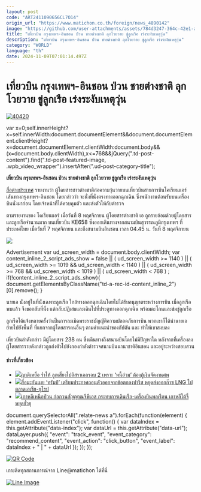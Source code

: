 ```yaml
---
layout: post
code: "ART2411090656CL7O14"
origin_url: "https://www.matichon.co.th/foreign/news_4890142"
image: "https://github.com/user-attachments/assets/784d3247-364c-42e1-aa1e-4892444a5097"
title: "เที่ยวบิน กรุงเทพฯ-อินชอน ป่วน ชายต่างชาติ ลุกโวยวาย ขู่ลูกเรือ เร่งระงับเหตุวุ่น"
description: "เที่ยวบิน กรุงเทพฯ-อินชอน ป่วน ชายต่างชาติ ลุกโวยวาย ขู่ลูกเรือ เร่งระงับเหตุวุ่น"
category: "WORLD"
language: "th"
date: 2024-11-09T07:01:14.497Z
---
```


# เที่ยวบิน กรุงเทพฯ-อินชอน ป่วน ชายต่างชาติ ลุกโวยวาย ขู่ลูกเรือ เร่งระงับเหตุวุ่น

[![](https://www.matichon.co.th/wp-content/uploads/2024/11/40420.jpg "40420")](https://www.matichon.co.th/wp-content/uploads/2024/11/40420.jpg)

var x=0;self.innerHeight?x=self.innerWidth:document.documentElement&&document.documentElement.clientHeight?x=document.documentElement.clientWidth:document.body&&(x=document.body.clientWidth),x<=768&&jQuery(".td-post-content").find(".td-post-featured-image, .wpb\_video\_wrapper").insertAfter(".ud-post-category-title");

**เที่ยวบิน กรุงเทพฯ-อินชอน ป่วน ชายต่างชาติ ลุกโวยวาย ขู่ลูกเรือ เร่งระงับเหตุวุ่น**

[สื่อต่างประเทศ](https://www.mk.co.kr/en/business/11163111) รายงานว่า ผู้โดยสารชาวต่างชาติก่อความวุ่นวายบนเที่ยวบินสายการบินโคเรียนแอร์ เส้นทางกรุงเทพฯ-อินชอน โดยกล่าวว่า จะนั่งที่นั่งตรงทางออกฉุกเฉิน ซึ่งพนักงานต้อนรับบนเครื่องบินนั่งมาก่อน โดยเจ้าหน้าที่ได้ควบคุมตัว และส่งตัวให้กับตำรวจ

ตามรายงานของ โคเรียนแอร์ เมื่อวันที่ 8 พฤศจิกายน ผู้โดยสารต่างชาติ เอ ถูกรายล้อมด้วยผู้โดยสาร และลูกเรือจำนวนมาก บนเที่ยวบิน KE658 ซึ่งออกเดินทางจากสนามบินสุวรรณภูมิกรุงเทพฯ ที่ประเทศไทย เมื่อวันที่ 7 พฤศจิกายน และถึงสนามบินอินชอน เวลา 04.45 น. วันที่ 8 พฤศจิกายน

![](https://www.matichon.co.th/wp-content/uploads/2024/11/Screenshot-2024-11-09-133353.png)

Advertisement var ud\_screen\_width = document.body.clientWidth; var content\_inline\_2\_script\_ads\_show = false || ( ud\_screen\_width >= 1140 ) || ( ud\_screen\_width >= 1019 && ud\_screen\_width < 1140 ) || ( ud\_screen\_width >= 768 && ud\_screen\_width < 1019 ) || ( ud\_screen\_width < 768 ) ; if(!content\_inline\_2\_script\_ads\_show){ document.getElementsByClassName("td-a-rec-id-content\_inline\_2")\[0\].remove(); }

นายเอ นั่งอยู่ในที่นั่งเฉพาะลูกเรือ ใกล้ทางออกฉุกเฉินโดยไม่ได้รับอนุญาตระหว่างการบิน เมื่อลูกเรือพบแล้ว จึงขอกลับที่นั่ง แต่กลับปฏิเสธและเดินไปที่ประตูทางออกฉุกเฉิน พร้อมตะโกนและข่มขู่ลูกเรือ

ลูกเรือได้แจ้งหลายครั้งว่าเป็นการละเมิดพระราชบัญญัติความปลอดภัยการบิน พวกเขาก็ได้นำนายเอ ย้ายไปยังพื้นที่ ที่แยกจากผู้โดยสารคนอื่นๆ ตามคำแนะนำของกัปตัน และ ทำให้เขาสงบลง

เที่ยวบินลำดังกล่าว มีผู้โดยสาร 238 คน ซึ่งเดินทางถึงสนามบินโดยไม่มีปัญหาใด หลังจากที่เครื่องลง ผู้โดยสารรายดังกล่าวถูกส่งตัวไปยังกองกำลังตำรวจสนามบินนานาชาติอินชอน และอยู่ระหว่างสอบสวน

#### ข่าวที่เกี่ยวข้อง

*   [![](https://www.matichon.co.th/wp-content/uploads/2024/11/64-1.jpg)ญาติเหยื่อ ร่ำไห้ ลูกเสี่ยงไปอิสราเอลรอบ 2 เพราะ ‘หนี้อ่วม’ ต้องกู้เงินจัดงานศพ](https://www.matichon.co.th/region/news_4890166)
*   [![](https://www.matichon.co.th/wp-content/uploads/2024/11/Screenshot-2024-11-09-125602.png)สื่อมะกันเผย ‘ทรัมป์’ เตรียมประกาศถอนตัวออกจากข้อตกลงปารีส หยุดส่งออกก๊าซ LNG ไปตลาดเอเชีย-ยุโรป](https://www.matichon.co.th/foreign/news_4890050)
*   [![](https://www.matichon.co.th/wp-content/uploads/2024/11/AFP__20241108__36LR3WB__v1__HighRes__SkoreaNkoreaLifestyle.jpg)เกาหลีเหนือป่วน ก่อกวนสัญญาณจีพีเอส กระทบการเดินเรือ-เครื่องบินพลเรือน เกาหลีใต้จี้หยุดยั่วยุ](https://www.matichon.co.th/foreign/news_4889995)

document.querySelectorAll(".relate-news a").forEach(function(element) { element.addEventListener("click", function() { var dataIndex = this.getAttribute("data-index"); var dataUrl = this.getAttribute("data-url"); dataLayer.push({ "event": "track\_event", "event\_category": "recommend\_content", "event\_action": "click\_button", "event\_label": dataIndex + " | " + dataUrl }); }); });

[![QR Code](https://www.matichon.co.th/wp-content/uploads/2023/07/wob1371z.jpg)](https://lin.ee/ht0nDxX)

เกาะติดทุกสถานการณ์จาก Line@matichon ได้ที่นี่

[![Line Image](https://www.matichon.co.th/wp-content/uploads/2023/07/th.png)](https://lin.ee/ht0nDxX)